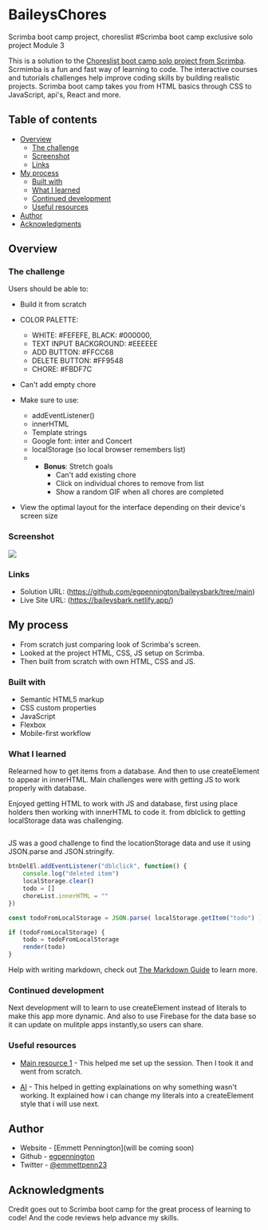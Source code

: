 # BaileysChores
 Scrimba boot  camp project, choreslist
#Scrimba boot camp exclusive solo project Module 3

This is a solution to the [Choreslist boot camp solo project from Scrimba](https://scrimba.com/scrim/co3004026ac4f5b88ce3a014f). Scrmimba is a fun and fast way of learning to code. The interactive courses and tutorials  challenges help improve coding skills by building realistic projects. Scrimba boot camp takes you from HTML basics through CSS to JavaScript, api's, React and more.

## Table of contents

- [Overview](#overview)
  - [The challenge](#the-challenge)
  - [Screenshot](#screenshot)
  - [Links](#links)
- [My process](#my-process)
  - [Built with](#built-with)
  - [What I learned](#what-i-learned)
  - [Continued development](#continued-development)
  - [Useful resources](#useful-resources)
- [Author](#author)
- [Acknowledgments](#acknowledgments)

## Overview

### The challenge

Users should be able to:

- Build it from scratch
- COLOR PALETTE:
    - WHITE: #FEFEFE, BLACK: #000000, 
    - TEXT INPUT BACKGROUND: #EEEEEE
    - ADD BUTTON: #FFCC68
    - DELETE BUTTON: #FF9548
    - CHORE: #FBDF7C
- Can't add empty chore
- Make sure to use:
  - addEventListener()
  - innerHTML
  - Template strings
  - Google font: inter and Concert
  - localStorage (so local browser remembers list)
  - - **Bonus**: Stretch goals
        - Can't add existing chore
        - Click on individual chores to remove from list
        - Show a random GIF when all chores are completed 
            
- View the optimal layout for the interface depending on their device's screen size

### Screenshot

![](./images/Web%20capture_24-11-2023_185719_127.0.0.1.jpeg)

### Links

- Solution URL: (https://github.com/egpennington/baileysbark/tree/main)
- Live Site URL: (https://baileysbark.netlify.app/)

## My process
- From scratch just comparing look of Scrimba's screen.
- Looked at the project HTML, CSS, JS setup on Scrimba.
- Then built from scratch with own HTML, CSS and JS.

### Built with
- Semantic HTML5 markup
- CSS custom properties
- JavaScript
- Flexbox
- Mobile-first workflow

### What I learned
Relearned how to get items from a database.
And then to use createElement to appear in innerHTML.
Main challenges were with getting JS to work properly with database.

Enjoyed getting HTML to work with JS and database, first using place holders then working with innerHTML to code it. from dblclick to getting localStorage data was challenging.

```
```

JS was a good challenge to find the locationStorage data and use it using JSON.parse and JSON.stringify.

```js
btnDelEl.addEventListener("dblclick", function() {
    console.log("deleted item")
    localStorage.clear()
    todo = []
    choreList.innerHTML = ""
})

const todoFromLocalStorage = JSON.parse( localStorage.getItem("todo") )

if (todoFromLocalStorage) {
    todo = todoFromLocalStorage
    render(todo)
}
```

Help with writing markdown, check out [The Markdown Guide](https://www.markdownguide.org/) to learn more.

### Continued development

Next development will to learn to use createElement instead of literals to make this app more dynamic.  And also to use Firebase for the data base so it can update on mulitple apps instantly,so users can share.

### Useful resources

- [Main resource 1](https://scrimba.com/scrim/cG8EnJHv) - This helped me set up the session. Then I took it and went from scratch.

- [AI](https://chat.openai.com/auth/login) - This helped in getting explainations on why something wasn't working.  It explained how i can change my literals into a createElement style that i will use next.

## Author

- Website - [Emmett Pennington](will be coming soon)
- Github - [egpennington](https://github.com/egpennington?tab=repositories)
- Twitter - [@emmettpenn23](https://www.twitter.com/emmettpenn23)

## Acknowledgments

Credit goes out to Scrimba boot camp for the great process of learning to code!
And the code reviews help advance my skills.

